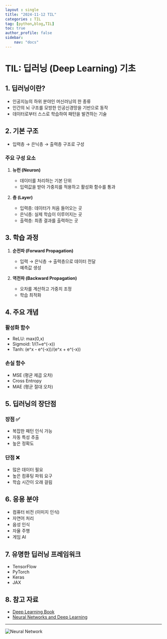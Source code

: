 ```yaml
---
layout : single
title: "2024-11-12 TIL"
categories : TIL
tag: [python,blog,TIL]
toc: true
author_profile: false
sidebar:
    nav: "docs"
---
```


# TIL: 딥러닝 (Deep Learning) 기초

## 1. 딥러닝이란?
* 인공지능의 하위 분야인 머신러닝의 한 종류
* 인간의 뇌 구조를 모방한 인공신경망을 기반으로 동작
* 데이터로부터 스스로 학습하여 패턴을 발견하는 기술

## 2. 기본 구조
* 입력층 → 은닉층 → 출력층 구조로 구성

### 주요 구성 요소
1. **뉴런 (Neuron)**
    * 데이터를 처리하는 기본 단위
    * 입력값을 받아 가중치를 적용하고 활성화 함수를 통과

2. **층 (Layer)**
    * 입력층: 데이터가 처음 들어오는 곳
    * 은닉층: 실제 학습이 이루어지는 곳
    * 출력층: 최종 결과를 출력하는 곳

## 3. 학습 과정
1. **순전파 (Forward Propagation)**
    * 입력 → 은닉층 → 출력층으로 데이터 전달
    * 예측값 생성

2. **역전파 (Backward Propagation)**
    * 오차를 계산하고 가중치 조정
    * 학습 최적화

## 4. 주요 개념
### 활성화 함수
* ReLU: max(0,x)
* Sigmoid: 1/(1+e^(-x))
* Tanh: (e^x - e^(-x))/(e^x + e^(-x))

### 손실 함수
* MSE (평균 제곱 오차)
* Cross Entropy
* MAE (평균 절대 오차)

## 5. 딥러닝의 장단점
### 장점 ✅
* 복잡한 패턴 인식 가능
* 자동 특성 추출
* 높은 정확도

### 단점 ❌
* 많은 데이터 필요
* 높은 컴퓨팅 파워 요구
* 학습 시간이 오래 걸림

## 6. 응용 분야
* 컴퓨터 비전 (이미지 인식)
* 자연어 처리
* 음성 인식
* 자율 주행
* 게임 AI

## 7. 유명한 딥러닝 프레임워크
* TensorFlow
* PyTorch
* Keras
* JAX

## 8. 참고 자료
* [Deep Learning Book](https://www.deeplearningbook.org/)
* [Neural Networks and Deep Learning](http://neuralnetworksanddeeplearning.com/)

---
![Neural Network](https://upload.wikimedia.org/wikipedia/commons/thumb/4/46/Colored_neural_network.svg/300px-Colored_neural_network.svg.png)